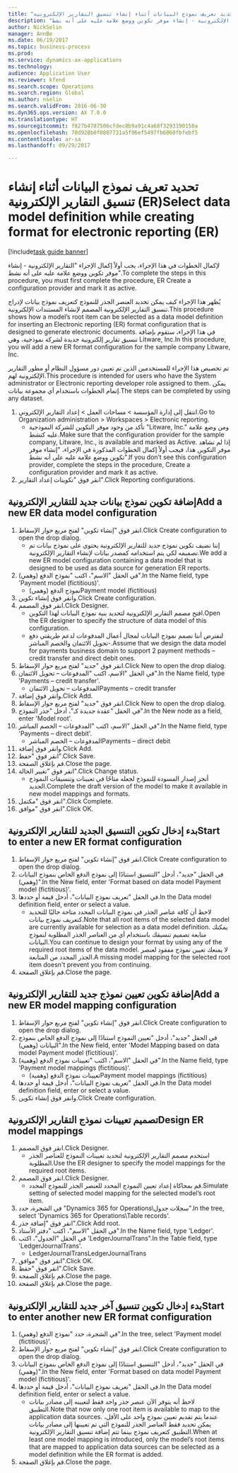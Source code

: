 ```yaml
--- 
title: "تحديد تعريف نموذج البيانات أثناء إنشاء تنسيق التقارير الإلكترونية (ER)"
description: "لإكمال الخطوات في هذا الإجراء، يجب أولاً إكمال الإجراء \"التقارير الإلكترونية - إنشاء موفر تكوين ووضع علامة عليه على أنه نشط‬\"."
author: NickSelin
manager: AnnBe
ms.date: 06/19/2017
ms.topic: business-process
ms.prod: 
ms.service: dynamics-ax-applications
ms.technology: 
audience: Application User
ms.reviewer: kfend
ms.search.scope: Operations
ms.search.region: Global
ms.author: nselin
ms.search.validFrom: 2016-06-30
ms.dyn365.ops.version: AX 7.0.0
ms.translationtype: HT
ms.sourcegitcommit: f827b4787506cfdec8b9a91c4a68f3293190158a
ms.openlocfilehash: 70d928b0f0807731a5f96ef5497fb6060fbfebf5
ms.contentlocale: ar-sa
ms.lasthandoff: 09/29/2017

---
```

# <a name="select-data-model-definition-while-creating-format-for-electronic-reporting-er"></a><span data-ttu-id="91d95-103">تحديد تعريف نموذج البيانات أثناء إنشاء تنسيق التقارير الإلكترونية (ER)</span><span class="sxs-lookup"><span data-stu-id="91d95-103">Select data model definition while creating format for electronic reporting (ER)</span></span>

[!include[task guide banner](../../includes/task-guide-banner.md)]

<span data-ttu-id="91d95-104">لإكمال الخطوات في هذا الإجراء، يجب أولاً إكمال الإجراء "التقارير الإلكترونية - إنشاء موفر تكوين ووضع علامة عليه على أنه نشط‬".</span><span class="sxs-lookup"><span data-stu-id="91d95-104">To complete the steps in this procedure, you must first complete the procedure, ER Create a configuration provider and mark it as active.</span></span> 

<span data-ttu-id="91d95-105">يُظهر هذا الإجراء كيف يمكن تحديد العنصر الجذر للنموذج كتعريف نموذج بيانات لإدراج تنسيق التقارير الإلكترونية المصمم لإنشاء المستندات الإلكترونية.</span><span class="sxs-lookup"><span data-stu-id="91d95-105">This procedure shows how a model’s root item can be selected as a data model definition for inserting an Electronic reporting (ER) format configuration that is designed to generate electronic documents.</span></span> <span data-ttu-id="91d95-106">في هذا الإجراء، ستقوم بإضافة تنسيق تقارير إلكترونية جديدة لشركة نموذجية، وهي Litware, Inc.</span><span class="sxs-lookup"><span data-stu-id="91d95-106">In this procedure, you will add a new ER format configuration for the sample company Litware, Inc.</span></span> 

<span data-ttu-id="91d95-107">تم تخصيص هذا الإجراء للمستخدمين الذين تم تعيين دور مسؤول النظام أو مطور التقارير الإلكترونية لهم.</span><span class="sxs-lookup"><span data-stu-id="91d95-107">This procedure is intended for users who have the System administrator or Electronic reporting developer role assigned to them.</span></span> <span data-ttu-id="91d95-108">يمكن إتمام الخطوات باستخدام أي مجموعة بيانات.</span><span class="sxs-lookup"><span data-stu-id="91d95-108">The steps can be completed by using any dataset.</span></span>

1. <span data-ttu-id="91d95-109">انتقل إلى إدارة المؤسسة > مساحات العمل‬ > إعداد التقارير الإلكتروني‬.</span><span class="sxs-lookup"><span data-stu-id="91d95-109">Go to Organization administration > Workspaces > Electronic reporting.</span></span>
    * <span data-ttu-id="91d95-110">تأكد من وجود موفر التكوين للشركة النموذجية "Litware, Inc." ومن وضع علامة عليه كنشط.</span><span class="sxs-lookup"><span data-stu-id="91d95-110">Make sure that the configuration provider for the sample company, Litware, Inc., is available and marked as Active.</span></span> <span data-ttu-id="91d95-111">إذا لم تشاهد موفر التكوين هذا، فيجب أولاً إكمال الخطوات المذكورة في الإجراء، "إنشاء موفر تكوين ووضع علامة عليه على أنه نشط‬".</span><span class="sxs-lookup"><span data-stu-id="91d95-111">If you don’t see this configuration provider, complete the steps in the procedure, Create a configuration provider and mark it as active.</span></span>  
2. <span data-ttu-id="91d95-112">انقر فوق "تكوينات إعداد التقارير‬".</span><span class="sxs-lookup"><span data-stu-id="91d95-112">Click Reporting configurations.</span></span>

## <a name="add-a-new-er-data-model-configuration"></a><span data-ttu-id="91d95-113">إضافة تكوين نموذج بيانات جديد للتقارير الإلكترونية</span><span class="sxs-lookup"><span data-stu-id="91d95-113">Add a new ER data model configuration</span></span>
1. <span data-ttu-id="91d95-114">انقر فوق "إنشاء تكوين" لفتح مربع حوار الإسقاط‬.</span><span class="sxs-lookup"><span data-stu-id="91d95-114">Click Create configuration to open the drop dialog.</span></span>
    * <span data-ttu-id="91d95-115">إننا نضيف تكوين نموذج جديد للتقارير الإلكترونية يحتوي على نموذج بيانات تم تصميمه لكي يتم استخدامه كمصدر بيانات لإنشاء التقارير الإلكترونية.</span><span class="sxs-lookup"><span data-stu-id="91d95-115">We add a new ER model configuration containing a data model that is designed to be used as data source for generation ER reports.</span></span>  
2. <span data-ttu-id="91d95-116">في الحقل "الاسم"، اكتب "نموذج الدفع (وهمي)".</span><span class="sxs-lookup"><span data-stu-id="91d95-116">In the Name field, type 'Payment model (fictitious)'.</span></span>
    * <span data-ttu-id="91d95-117">نموذج الدفع (وهمي)</span><span class="sxs-lookup"><span data-stu-id="91d95-117">Payment model (fictitious)</span></span>  
3. <span data-ttu-id="91d95-118">وانقر فوق إنشاء تكوين.</span><span class="sxs-lookup"><span data-stu-id="91d95-118">Click Create configuration.</span></span>
4. <span data-ttu-id="91d95-119">انقر فوق المصمم.</span><span class="sxs-lookup"><span data-stu-id="91d95-119">Click Designer.</span></span>
    * <span data-ttu-id="91d95-120">افتح مصمم التقارير الإلكترونية لتحديد بنية نموذج البيانات لهذا التكوين.</span><span class="sxs-lookup"><span data-stu-id="91d95-120">Open the ER designer to specify the structure of data model of this configuration.</span></span>  
    * <span data-ttu-id="91d95-121">لنفترض أننا نصمم نموذج البيانات لمجال أعمال المدفوعات لدعم طريقتي دفع -تحويل الائتمان والخصم المباشر.</span><span class="sxs-lookup"><span data-stu-id="91d95-121">Assume that we design the data model for payments business domain to support 2 payment methods – credit transfer and direct debit ones.</span></span>  
5. <span data-ttu-id="91d95-122">انقر فوق "جديد" لفتح مربع حوار الإسقاط‬.</span><span class="sxs-lookup"><span data-stu-id="91d95-122">Click New to open the drop dialog.</span></span>
6. <span data-ttu-id="91d95-123">في الحقل "الاسم، اكتب "المدفوعات – تحويل الائتمان‬".</span><span class="sxs-lookup"><span data-stu-id="91d95-123">In the Name field, type 'Payments – credit transfer'.</span></span>
    * <span data-ttu-id="91d95-124">المدفوعات – تحويل الائتمان</span><span class="sxs-lookup"><span data-stu-id="91d95-124">Payments – credit transfer</span></span>  
7. <span data-ttu-id="91d95-125">وانقر فوق إضافة.</span><span class="sxs-lookup"><span data-stu-id="91d95-125">Click Add.</span></span>
8. <span data-ttu-id="91d95-126">انقر فوق "جديد" لفتح مربع حوار الإسقاط‬.</span><span class="sxs-lookup"><span data-stu-id="91d95-126">Click New to open the drop dialog.</span></span>
9. <span data-ttu-id="91d95-127">في الحقل "عقدة جديدة كـ‬"، أدخل "جذر النموذج‬".</span><span class="sxs-lookup"><span data-stu-id="91d95-127">In the New node as a field, enter 'Model root'.</span></span>
10. <span data-ttu-id="91d95-128">في الحقل "الاسم، اكتب "المدفوعات – الخصم المباشر‬".</span><span class="sxs-lookup"><span data-stu-id="91d95-128">In the Name field, type 'Payments – direct debit'.</span></span>
    * <span data-ttu-id="91d95-129">المدفوعات – الخصم المباشر</span><span class="sxs-lookup"><span data-stu-id="91d95-129">Payments – direct debit</span></span>  
11. <span data-ttu-id="91d95-130">وانقر فوق إضافة.</span><span class="sxs-lookup"><span data-stu-id="91d95-130">Click Add.</span></span>
12. <span data-ttu-id="91d95-131">انقر فوق "حفظ".</span><span class="sxs-lookup"><span data-stu-id="91d95-131">Click Save.</span></span>
13. <span data-ttu-id="91d95-132">قم بإغلاق الصفحة.</span><span class="sxs-lookup"><span data-stu-id="91d95-132">Close the page.</span></span>
14. <span data-ttu-id="91d95-133">انقر فوق "تغيير الحالة".</span><span class="sxs-lookup"><span data-stu-id="91d95-133">Click Change status.</span></span>
    * <span data-ttu-id="91d95-134">أنجز إصدار المسودة للنموذج لجعله متاحًا في تعيينات وتنسيقات النموذج الجديد.</span><span class="sxs-lookup"><span data-stu-id="91d95-134">Complete the draft version of the model to make it available in new model mappings and formats.</span></span>  
15. <span data-ttu-id="91d95-135">انقر فوق "مكتمل".</span><span class="sxs-lookup"><span data-stu-id="91d95-135">Click Complete.</span></span>
16. <span data-ttu-id="91d95-136">انقر فوق "موافق".</span><span class="sxs-lookup"><span data-stu-id="91d95-136">Click OK.</span></span>

## <a name="start-to-enter-a-new-er-format-configuration"></a><span data-ttu-id="91d95-137">بدء إدخال تكوين التنسيق الجديد للتقارير الإلكترونية</span><span class="sxs-lookup"><span data-stu-id="91d95-137">Start to enter a new ER format configuration</span></span>
1. <span data-ttu-id="91d95-138">انقر فوق "إنشاء تكوين" لفتح مربع حوار الإسقاط‬.</span><span class="sxs-lookup"><span data-stu-id="91d95-138">Click Create configuration to open the drop dialog.</span></span>
2. <span data-ttu-id="91d95-139">في الحقل "جديد"، أدخل "التنسيق استنادًا إلى نموذج الدفع الخاص بنموذج البيانات (وهمي)".</span><span class="sxs-lookup"><span data-stu-id="91d95-139">In the New field, enter 'Format based on data model Payment model (fictitious)'.</span></span>
3. <span data-ttu-id="91d95-140">في الحقل "تعريف نموذج البيانات"، أدخل قيمة أو حددها.</span><span class="sxs-lookup"><span data-stu-id="91d95-140">In the Data model definition field, enter or select a value.</span></span>
    * <span data-ttu-id="91d95-141">لاحظ أن كافة عناصر الجذر في نموذج البيانات المحدد متاحة حاليًا للتحديد كتعريف نموذج بيانات.</span><span class="sxs-lookup"><span data-stu-id="91d95-141">Note that all root items of the selected data model are currently available for selection as a data model definition.</span></span> <span data-ttu-id="91d95-142">يمكنك متابعة تصميم تنسيقك باستخدام أي من العناصر الجذر المطلوبة لنموذج البيانات.</span><span class="sxs-lookup"><span data-stu-id="91d95-142">You can continue to design your format by using any of the required root items of the data model.</span></span> <span data-ttu-id="91d95-143">لا يمنعك تعيين نموذج مفقود لعنصر الجذر المحدد من المتابعة.</span><span class="sxs-lookup"><span data-stu-id="91d95-143">A missing model mapping for the selected root item doesn't prevent you from continuing.</span></span>  
4. <span data-ttu-id="91d95-144">قم بإغلاق الصفحة.</span><span class="sxs-lookup"><span data-stu-id="91d95-144">Close the page.</span></span>

## <a name="add-a-new-er-model-mapping-configuration"></a><span data-ttu-id="91d95-145">إضافة تكوين تعيين نموذج جديد للتقارير الإلكترونية</span><span class="sxs-lookup"><span data-stu-id="91d95-145">Add a new ER model mapping configuration</span></span>
1. <span data-ttu-id="91d95-146">انقر فوق "إنشاء تكوين" لفتح مربع حوار الإسقاط‬.</span><span class="sxs-lookup"><span data-stu-id="91d95-146">Click Create configuration to open the drop dialog.</span></span>
2. <span data-ttu-id="91d95-147">في الحقل "جديد"، أدخل "تعيين النموذج استنادًا إلى نموذج الدفع الخاص بنموذج البيانات (وهمي)".</span><span class="sxs-lookup"><span data-stu-id="91d95-147">In the New field, enter 'Model Mapping based on data model Payment model (fictitious)'.</span></span>
3. <span data-ttu-id="91d95-148">في الحقل "الاسم"، اكتب "تعيينات نموذج الدفع (وهمية)‬".</span><span class="sxs-lookup"><span data-stu-id="91d95-148">In the Name field, type 'Payment model mappings (fictitious)'.</span></span>
    * <span data-ttu-id="91d95-149">تعيينات نموذج الدفع (وهمية)</span><span class="sxs-lookup"><span data-stu-id="91d95-149">Payment model mappings (fictitious)</span></span>  
4. <span data-ttu-id="91d95-150">في الحقل "تعريف نموذج البيانات"، أدخل قيمة أو حددها.</span><span class="sxs-lookup"><span data-stu-id="91d95-150">In the Data model definition field, enter or select a value.</span></span>
5. <span data-ttu-id="91d95-151">وانقر فوق إنشاء تكوين.</span><span class="sxs-lookup"><span data-stu-id="91d95-151">Click Create configuration.</span></span>

## <a name="design-er-model-mappings"></a><span data-ttu-id="91d95-152">تصميم تعيينات نموذج التقارير الإلكترونية</span><span class="sxs-lookup"><span data-stu-id="91d95-152">Design ER model mappings</span></span>
1. <span data-ttu-id="91d95-153">انقر فوق المصمم.</span><span class="sxs-lookup"><span data-stu-id="91d95-153">Click Designer.</span></span>
    * <span data-ttu-id="91d95-154">استخدم مصمم التقارير الإلكترونية لتحديد تعيينات النموذج للعناصر الجذر المطلوبة.</span><span class="sxs-lookup"><span data-stu-id="91d95-154">Use the ER designer to specify the model mappings for the required root items.</span></span>  
2. <span data-ttu-id="91d95-155">انقر فوق المصمم.</span><span class="sxs-lookup"><span data-stu-id="91d95-155">Click Designer.</span></span>
    * <span data-ttu-id="91d95-156">قم بمحاكاة إعداد تعيين النموذج المحدد للعنصر الجذر للنموذج المحدد.</span><span class="sxs-lookup"><span data-stu-id="91d95-156">Simulate setting of selected model mapping for the selected model’s root item.</span></span>  
3. <span data-ttu-id="91d95-157">في الشجرة، حدد "Dynamics 365 for Operations\سجلات جدول".</span><span class="sxs-lookup"><span data-stu-id="91d95-157">In the tree, select 'Dynamics 365 for Operations\Table records'.</span></span>
4. <span data-ttu-id="91d95-158">انقر فوق "إضافة جذر".</span><span class="sxs-lookup"><span data-stu-id="91d95-158">Click Add root.</span></span>
5. <span data-ttu-id="91d95-159">في الحقل "الاسم"، اكتب "دفتر الأستاذ".</span><span class="sxs-lookup"><span data-stu-id="91d95-159">In the Name field, type 'Ledger'.</span></span>
6. <span data-ttu-id="91d95-160">في الحقل "الجدول"، اكتب 'LedgerJournalTrans".</span><span class="sxs-lookup"><span data-stu-id="91d95-160">In the Table field, type 'LedgerJournalTrans'.</span></span>
    * <span data-ttu-id="91d95-161">LedgerJournalTrans</span><span class="sxs-lookup"><span data-stu-id="91d95-161">LedgerJournalTrans</span></span>  
7. <span data-ttu-id="91d95-162">انقر فوق "موافق".</span><span class="sxs-lookup"><span data-stu-id="91d95-162">Click OK.</span></span>
8. <span data-ttu-id="91d95-163">انقر فوق "حفظ".</span><span class="sxs-lookup"><span data-stu-id="91d95-163">Click Save.</span></span>
9. <span data-ttu-id="91d95-164">قم بإغلاق الصفحة.</span><span class="sxs-lookup"><span data-stu-id="91d95-164">Close the page.</span></span>
10. <span data-ttu-id="91d95-165">قم بإغلاق الصفحة.</span><span class="sxs-lookup"><span data-stu-id="91d95-165">Close the page.</span></span>

## <a name="start-to-enter-another-new-er-format-configuration"></a><span data-ttu-id="91d95-166">بدء إدخال تكوين تنسيق آخر جديد للتقارير الإلكترونية</span><span class="sxs-lookup"><span data-stu-id="91d95-166">Start to enter another new ER format configuration</span></span>
1. <span data-ttu-id="91d95-167">في الشجرة، حدد "نموذج الدفع (وهمي)‬".</span><span class="sxs-lookup"><span data-stu-id="91d95-167">In the tree, select 'Payment model (fictitious)'.</span></span>
2. <span data-ttu-id="91d95-168">انقر فوق "إنشاء تكوين" لفتح مربع حوار الإسقاط‬.</span><span class="sxs-lookup"><span data-stu-id="91d95-168">Click Create configuration to open the drop dialog.</span></span>
3. <span data-ttu-id="91d95-169">في الحقل "جديد"، أدخل "التنسيق استنادًا إلى نموذج الدفع الخاص بنموذج البيانات (وهمي)".</span><span class="sxs-lookup"><span data-stu-id="91d95-169">In the New field, enter 'Format based on data model Payment model (fictitious)'.</span></span>
4. <span data-ttu-id="91d95-170">في الحقل "تعريف نموذج البيانات"، أدخل قيمة أو حددها.</span><span class="sxs-lookup"><span data-stu-id="91d95-170">In the Data model definition field, enter or select a value.</span></span>
    * <span data-ttu-id="91d95-171">لاحظ أنه يتوفر الآن عنصر جذر واحد فقط لتعيينه إلى مصادر بيانات التطبيق.</span><span class="sxs-lookup"><span data-stu-id="91d95-171">Note that now only one root item is available to map to the application data sources.</span></span> <span data-ttu-id="91d95-172">عندما يتم تقديم تعيين نموذج واحد على الأقل، يمكن تحديد فقط العناصر الجذر للنموذج التي تم تعيينها إلى مصادر بيانات التطبيق كتعريف نموذج بينما تتم إضافة تنسيق التقارير الإلكترونية.</span><span class="sxs-lookup"><span data-stu-id="91d95-172">When at least one model mapping is introduced, only the model’s root items that are mapped to application data sources can be selected as a model definition while the ER format is added.</span></span>   
5. <span data-ttu-id="91d95-173">قم بإغلاق الصفحة.</span><span class="sxs-lookup"><span data-stu-id="91d95-173">Close the page.</span></span>


